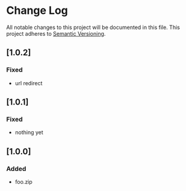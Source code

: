 # Change Log

All notable changes to this project will be documented in this file.
This project adheres to [Semantic Versioning](http://semver.org/).

## [1.0.2]

### Fixed

* url redirect

## [1.0.1]

### Fixed

* nothing yet

## [1.0.0]

### Added

* foo.zip